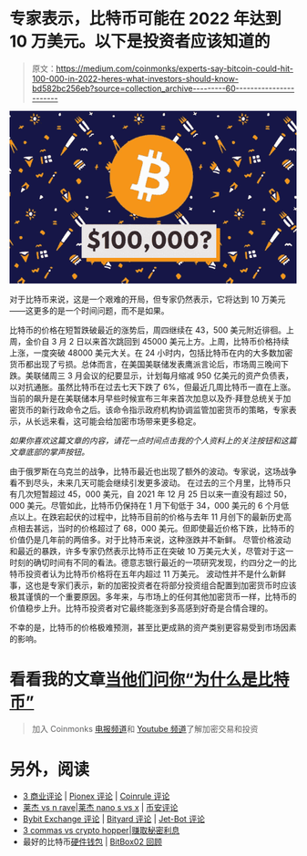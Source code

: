 # 专家表示，比特币可能在 2022 年达到 10 万美元。以下是投资者应该知道的

> 原文：<https://medium.com/coinmonks/experts-say-bitcoin-could-hit-100-000-in-2022-heres-what-investors-should-know-bd582bc256eb?source=collection_archive---------60----------------------->

![](img/25cce3878bd96656848fcf98b6f868fb.png)

对于比特币来说，这是一个艰难的开局，但专家仍然表示，它将达到 10 万美元——这更多的是一个时间问题，而不是如果。

比特币的价格在短暂跌破最近的涨势后，周四继续在 43，500 美元附近徘徊。上周，金价自 3 月 2 日以来首次跳回到 45000 美元上方。上周，比特币价格持续上涨，一度突破 48000 美元大关。在 24 小时内，包括比特币在内的大多数加密货币都出现了亏损。总体而言，在美国美联储发表鹰派言论后，市场周三晚间下跌。美联储周三 3 月会议的纪要显示，计划每月缩减 950 亿美元的资产负债表，以对抗通胀。虽然比特币在过去七天下跌了 6%，但最近几周比特币一直在上涨。当前的飙升是在美联储本月早些时候宣布三年来首次加息以及乔·拜登总统关于加密货币的新行政命令之后。该命令指示政府机构协调监管加密货币的策略，专家表示，从长远来看，这可能会给加密市场带来更多稳定。

*如果你喜欢这篇文章的内容，请花一点时间点击我的个人资料上的关注按钮和这篇文章底部的掌声按钮。*

由于俄罗斯在乌克兰的战争，比特币最近也出现了额外的波动。专家说，这场战争看不到尽头，未来几天可能会继续引发更多波动。
在过去的三个月里，比特币只有几次短暂超过 45，000 美元，自 2021 年 12 月 25 日以来一直没有超过 50，000 美元。尽管如此，比特币仍保持在 1 月下旬低于 34，000 美元的 6 个月低点以上。在跌宕起伏的过程中，比特币目前的价格与去年 11 月创下的最新历史高点相去甚远，当时的价格超过了 68，000 美元。但即使最近价格下跌，比特币的价值仍是几年前的两倍多。对于比特币来说，这种涨跌并不新鲜。
尽管价格波动和最近的暴跌，许多专家仍然表示比特币正在突破 10 万美元大关，尽管对于这一时刻的确切时间有不同的看法。德意志银行最近的一项研究发现，约四分之一的比特币投资者认为比特币价格将在五年内超过 11 万美元。
波动性并不是什么新鲜事，这也是专家们表示，新的加密投资者在将部分投资组合配置到加密货币时应该极其谨慎的一个重要原因。多年来，与市场上的任何其他加密货币一样，比特币的价值稳步上升。比特币投资者对它最终能涨到多高感到好奇是合情合理的。

不幸的是，比特币的价格极难预测，甚至比更成熟的资产类别更容易受到市场因素的影响。

# 看看我的文章[当他们问你“为什么是比特币”](https://link.medium.com/WeAh0s8D7ob)

> 加入 Coinmonks [电报频道](https://t.me/coincodecap)和 [Youtube 频道](https://www.youtube.com/c/coinmonks/videos)了解加密交易和投资

# 另外，阅读

*   [3 商业评论](/coinmonks/3commas-review-an-excellent-crypto-trading-bot-2020-1313a58bec92) | [Pionex 评论](https://coincodecap.com/pionex-review-exchange-with-crypto-trading-bot) | [Coinrule 评论](/coinmonks/coinrule-review-2021-a-beginner-friendly-crypto-trading-bot-daf0504848ba)
*   [莱杰 vs n rave](/coinmonks/ledger-vs-ngrave-zero-7e40f0c1d694)|[莱杰 nano s vs x](/coinmonks/ledger-nano-s-vs-x-battery-hardware-price-storage-59a6663fe3b0) | [币安评论](/coinmonks/binance-review-ee10d3bf3b6e)
*   [Bybit Exchange 评论](/coinmonks/bybit-exchange-review-dbd570019b71) | [Bityard 评论](https://coincodecap.com/bityard-reivew) | [Jet-Bot 评论](https://coincodecap.com/jet-bot-review)
*   [3 commas vs crypto hopper](/coinmonks/3commas-vs-pionex-vs-cryptohopper-best-crypto-bot-6a98d2baa203)|[赚取秘密利息](/coinmonks/earn-crypto-interest-b10b810fdda3)
*   最好的比特币[硬件钱包](/coinmonks/hardware-wallets-dfa1211730c6) | [BitBox02 回顾](/coinmonks/bitbox02-review-your-swiss-bitcoin-hardware-wallet-c36c88fff29)